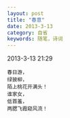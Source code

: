 ```yaml
---
layout: post
title: "春意"
date: 2013-3-13
category: 自省
keywords: 随笔，诗词
---
```


2013-3-13 21:29

    春日游，
    绿披柳，
    陌上桃花开满头！
    谁家女，
    低首羞，
    两腮飞霞窥风流！ 
